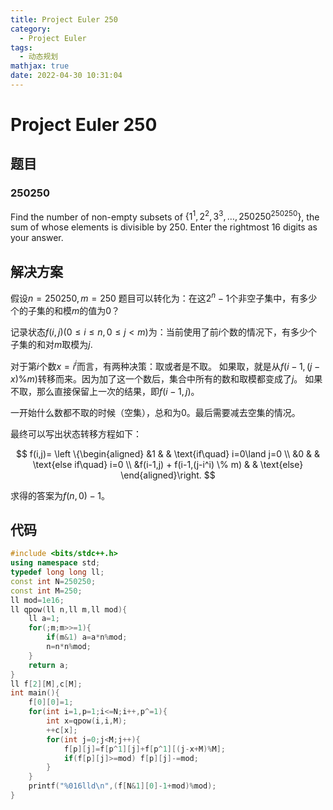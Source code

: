```yaml
---
title: Project Euler 250
category:
  - Project Euler
tags:
  - 动态规划
mathjax: true
date: 2022-04-30 10:31:04
---
```



<escape><!-- more --></escape>

# Project Euler 250

## 题目

### 250250

Find the number of non-empty subsets of $\{1^1, 2^2, 3^3,\dots, 250250^{250250}\}$, the sum of whose elements is divisible by $250$. Enter the rightmost $16$ digits as your answer.

## 解决方案

假设$n=250250,m=250$
题目可以转化为：在这$2^{n}-1$个非空子集中，有多少个的子集的和模$m$的值为$0$？

记录状态$f(i,j)(0\leq i\leq n,0\leq j< m)$为：当前使用了前$i$个数的情况下，有多少个子集的和对$m$取模为$j$.

对于第$i$个数$x=i^i$而言，有两种决策：取或者是不取。
如果取，就是从$f(i-1,(j-x) \% m)$转移而来。因为加了这一个数后，集合中所有的数和取模都变成了$j$。
如果不取，那么直接保留上一次的结果，即$f(i-1,j)$。

一开始什么数都不取的时候（空集），总和为$0$。最后需要减去空集的情况。

最终可以写出状态转移方程如下：

$$
f(i,j)= 
\left \{\begin{aligned}
  &1  & & \text{if\quad} i=0\land j=0 \\
  &0 & & \text{else if\quad} i=0 \\
  &f(i-1,j) + f(i-1,(j-i^i) \% m) & & \text{else}
\end{aligned}\right.
$$

求得的答案为$f(n,0)-1$。

## 代码
```C++
#include <bits/stdc++.h>
using namespace std;
typedef long long ll;
const int N=250250;
const int M=250;
ll mod=1e16;
ll qpow(ll n,ll m,ll mod){
    ll a=1;
    for(;m;m>>=1){
        if(m&1) a=a*n%mod;
        n=n*n%mod;
    }
    return a;
}
ll f[2][M],c[M];
int main(){
    f[0][0]=1;
    for(int i=1,p=1;i<=N;i++,p^=1){
        int x=qpow(i,i,M);
        ++c[x];
        for(int j=0;j<M;j++){
            f[p][j]=f[p^1][j]+f[p^1][(j-x+M)%M];
            if(f[p][j]>=mod) f[p][j]-=mod;
        }
    }
    printf("%016lld\n",(f[N&1][0]-1+mod)%mod);
}
```